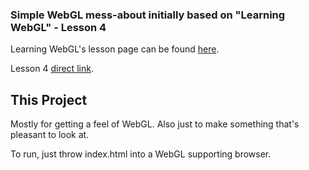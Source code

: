 ### Simple WebGL mess-about initially based on "Learning WebGL" - Lesson 4

Learning WebGL's lesson page can be found [here](http://learningwebgl.com/blog/?page_id=1217).

Lesson 4 [direct link](http://learningwebgl.com/blog/?p=370).

## This Project

Mostly for getting a feel of WebGL. Also just to make something that's pleasant to look at.

To run, just throw index.html into a WebGL supporting browser. 